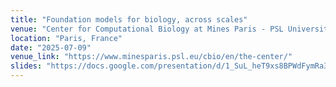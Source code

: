 ```yaml
---
title: "Foundation models for biology, across scales"
venue: "Center for Computational Biology at Mines Paris - PSL University"
location: "Paris, France"
date: "2025-07-09"
venue_link: "https://www.minesparis.psl.eu/cbio/en/the-center/"
slides: "https://docs.google.com/presentation/d/1_SuL_heT9xs8BPWdFymRa3dI2N6nAwNENBQ3v3gf0w8/edit?usp=sharing"
---
```


